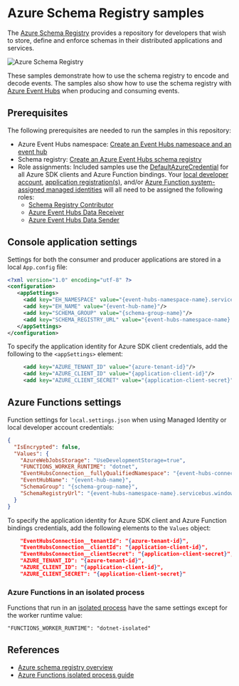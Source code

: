 # Azure Schema Registry samples

The [Azure Schema Registry](https://docs.microsoft.com/azure/event-hubs/schema-registry-overview) provides a repository for developers that wish to store, define and enforce schemas in their distributed applications and services.

![Azure Schema Registry](https://docs.microsoft.com/azure/event-hubs/media/schema-registry-overview/schema-registry.svg)

These samples demonstrate how to use the schema registry to encode and decode events. The samples also show how to use the schema registry with [Azure Event Hubs](https://docs.microsoft.com/azure/event-hubs/event-hubs-about) when producing and consuming events.

## Prerequisites

The following prerequisites are needed to run the samples in this repository:

- Azure Event Hubs namespace: [Create an Event Hubs namespace and an event hub](https://docs.microsoft.com/azure/event-hubs/event-hubs-create)
- Schema registry: [Create an Azure Event Hubs schema registry](https://docs.microsoft.com/azure/event-hubs/create-schema-registry)
- Role assignments: Included samples use the [DefaultAzureCredential](https://docs.microsoft.com/en-us/dotnet/api/overview/azure/identity-readme#defaultazurecredential) for all Azure SDK clients and Azure Function bindings. Your [local developer account](https://docs.microsoft.com/en-us/dotnet/api/overview/azure/identity-readme#authenticate-the-client), [application registration(s)](https://docs.microsoft.com/azure/active-directory/develop/quickstart-register-app), and/or [Azure Function system-assigned managed identities](https://docs.microsoft.com/en-us/azure/app-service/overview-managed-identity?tabs=portal%2Chttp#add-a-system-assigned-identity) will all need to be assigned the following roles:
  - [Schema Registry Contributor](https://docs.microsoft.com/en-us/azure/role-based-access-control/built-in-roles#schema-registry-contributor-preview)
  - [Azure Event Hubs Data Receiver](https://docs.microsoft.com/en-us/azure/role-based-access-control/built-in-roles#azure-event-hubs-data-receiver)
  - [Azure Event Hubs Data Sender](https://docs.microsoft.com/en-us/azure/role-based-access-control/built-in-roles#azure-event-hubs-data-sender)

  
## Console application settings

Settings for both the consumer and producer applications are stored in a local `App.config` file:

```xml
<?xml version="1.0" encoding="utf-8" ?>
<configuration>
   <appSettings>
     <add key="EH_NAMESPACE" value="{event-hubs-namespace-name}.servicebus.windows.net"/>
     <add key="EH_NAME" value="{event-hub-name}"/>
     <add key="SCHEMA_GROUP" value="{schema-group-name}"/>
     <add key="SCHEMA_REGISTRY_URL" value="{event-hubs-namespace-name}.servicebus.windows.net"/>
   </appSettings>
</configuration>
```

To specify the application identity for Azure SDK client credentials, add the following to the `<appSettings>` element:

```xml
     <add key="AZURE_TENANT_ID" value="{azure-tenant-id}"/>
     <add key="AZURE_CLIENT_ID" value="{application-client-id}"/>
     <add key="AZURE_CLIENT_SECRET" value="{application-client-secret}"/>
```

## Azure Functions settings

Function settings for `local.settings.json` when using Managed Identity or local developer account credentials:

```json
{
  "IsEncrypted": false,
  "Values": {
    "AzureWebJobsStorage": "UseDevelopmentStorage=true",
    "FUNCTIONS_WORKER_RUNTIME": "dotnet",
    "EventHubsConnection__fullyQualifiedNamespace": "{event-hubs-connection-string}.servicebus.windows.net",
    "EventHubName": "{event-hub-name}",
    "SchemaGroup": "{schema-group-name}",
    "SchemaRegistryUrl": "{event-hubs-namespace-name}.servicebus.windows.net",
  }
}
```

To specify the application identity for Azure SDK client and Azure Function bindings credentials, add the following elements to the `Values` object:

```json
    "EventHubsConnection__tenantId": "{azure-tenant-id}",
    "EventHubsConnection__clientId": "{application-client-id}",
    "EventHubsConnection__clientSecret": "{application-client-secret}",
    "AZURE_TENANT_ID": "{azure-tenant-id}",
    "AZURE_CLIENT_ID": "{application-client-id}",
    "AZURE_CLIENT_SECRET": "{application-client-secret}"
```

### Azure Functions in an isolated process

Functions that run in an [isolated process](https://docs.microsoft.com/azure/azure-functions/dotnet-isolated-process-guide) have the same settings except for the worker runtime value:

`"FUNCTIONS_WORKER_RUNTIME": "dotnet-isolated"`

## References

- [Azure schema registry overview](https://docs.microsoft.com/azure/event-hubs/schema-registry-overview)
- [Azure Functions isolated process guide](https://docs.microsoft.com/azure/azure-functions/dotnet-isolated-process-guide)
